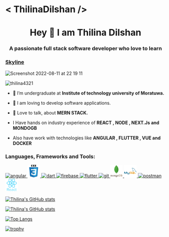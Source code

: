 
# < ThilinaDilshan />

<h1 align="center">Hey 👋 I am Thilina Dilshan</h1>
<h3 align="center"> A passionate full stack software developer who love to learn </h3>
<h3> <a href="https://skyline.github.com/thilina4321" target="_blank"> Skyline </a> </h3>


<img width="464" alt="Screenshot 2022-08-11 at 22 19 11" src="https://user-images.githubusercontent.com/38967633/184189613-0188199d-08f8-4d6a-a1b8-644478d2e70b.png">


<p align="left"> <img src="https://komarev.com/ghpvc/?username=thilina4321&label=Profile%20views&color=0e75b6&style=flat" alt="thilina4321" /> </p>


- 🔭 I’m undergraduate at **Institute of technology university of Moratuwa.**

- 🌱 I am loving to develop software applications.

- 💬 Love to talk, about **MERN STACK.**


- I Have hands on industry experience of **REACT , NODE , NEXT.Js and MONDOGB**


- Also have work with technologies like **ANGULAR , FLUTTER , VUE and DOCKER**



<h3 align="left">Languages, Frameworks and Tools:</h3>
<p align="left"> <a href="https://aws.amazon.com/amplify/" target="_blank" rel="noreferrer"> <img src="https://angular.io/assets/images/logos/angular/angular.svg" alt="angular" width="40" height="40"/> </a> <a href="https://angular.io" target="_blank" rel="noreferrer">  <img src="https://raw.githubusercontent.com/devicons/devicon/master/icons/css3/css3-original-wordmark.svg" alt="css3" width="40" height="40"/> </a> <a href="https://dart.dev" target="_blank" rel="noreferrer"> <img src="https://www.vectorlogo.zone/logos/dartlang/dartlang-icon.svg" alt="dart" width="40" height="40"/> </a>   <a href="https://www.figma.com/" target="_blank" rel="noreferrer"> <img src="https://www.vectorlogo.zone/logos/firebase/firebase-icon.svg" alt="firebase" width="40" height="40"/> </a> <a href="https://flutter.dev" target="_blank" rel="noreferrer"> <img src="https://www.vectorlogo.zone/logos/flutterio/flutterio-icon.svg" alt="flutter" width="40" height="40"/> </a>  <a href="https://git-scm.com/" target="_blank" rel="noreferrer"> <img src="https://www.vectorlogo.zone/logos/git-scm/git-scm-icon.svg" alt="git" width="40" height="40"/> </a>   <a href="https://www.mongodb.com/" target="_blank" rel="noreferrer"> <img src="https://raw.githubusercontent.com/devicons/devicon/master/icons/mongodb/mongodb-original-wordmark.svg" alt="mongodb" width="40" height="40"/> </a> <a href="https://www.mysql.com/" target="_blank" rel="noreferrer"> <img src="https://raw.githubusercontent.com/devicons/devicon/master/icons/mysql/mysql-original-wordmark.svg" alt="mysql" width="40" height="40"/> </a>   <a href="https://postman.com" target="_blank" rel="noreferrer"> <img src="https://www.vectorlogo.zone/logos/getpostman/getpostman-icon.svg" alt="postman" width="40" height="40"/> </a> <a href="https://reactjs.org/" target="_blank" rel="noreferrer"> <img src="https://raw.githubusercontent.com/devicons/devicon/master/icons/react/react-original-wordmark.svg" alt="react" width="40" height="40"/> </a> <a href="https://reactnative.dev/" target="_blank" rel="noreferrer">  </p>


![Thilina's GitHub stats](https://github-readme-stats.vercel.app/api?username=thilina4321&theme=dark&show_icons=true)

![Thilina's GitHub stats](https://github-readme-stats.vercel.app/api?username=thilina4321&show_icons=true&theme=radical)


[![Top Langs](https://github-readme-stats.vercel.app/api/top-langs/?username=thilina4321&layout=compact&theme=dark)](https://github.com/thilina4321/github-readme-stats)


[![trophy](https://github-profile-trophy.vercel.app/?username=thilina4321&theme=onedark)](https://github.com/thilina4321/github-profile-trophy)
  
